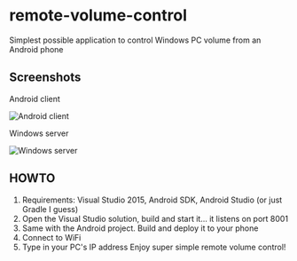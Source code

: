 # remote-volume-control

Simplest possible application to control Windows PC volume from an Android phone

## Screenshots

Android client

![Android client](http://i.imgur.com/IAPGuSk.png?1)

Windows server

![Windows server](http://i.imgur.com/5BjaXJp.png)

## HOWTO
1. Requirements: Visual Studio 2015, Android SDK, Android Studio (or just Gradle I guess)
2. Open the Visual Studio solution, build and start it... it listens on port 8001
3. Same with the Android project. Build and deploy it to your phone
4. Connect to WiFi
5. Type in your PC's IP address
Enjoy super simple remote volume control!
